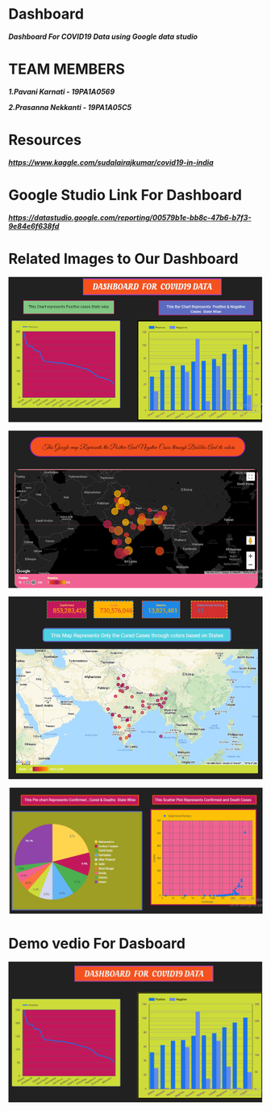 # Dashboard
<b><i>Dashboard For COVID19 Data using Google data studio</i></b>

# TEAM MEMBERS

<b><i>1.Pavani Karnati - 19PA1A0569
  
  2.Prasanna Nekkanti - 19PA1A05C5 </i><b>

# Resources

<i>https://www.kaggle.com/sudalairajkumar/covid19-in-india</i>

# Google Studio Link For Dashboard

<i>https://datastudio.google.com/reporting/00579b1e-bb8c-47b6-b7f3-9e84e6f638fd</i>

# Related Images to Our Dashboard

![Dashboard](https://github.com/19PA1A0569/Dashboard/blob/main/2021-05-04%20(8).png)

![Dashboard](https://github.com/19PA1A0569/Dashboard/blob/main/2021-05-04%20(5).png)

![Dashboard](https://github.com/19PA1A0569/Dashboard/blob/main/2021-05-04%20(6).png)

![Dashboard](https://github.com/19PA1A0569/Dashboard/blob/main/2021-05-04%20(7).png)

# Demo vedio For Dasboard
[![Game](https://github.com/19PA1A0569/Dashboard/blob/main/2021-04-19%20(7).png)](https://youtu.be/pav0J1pAq4I)
